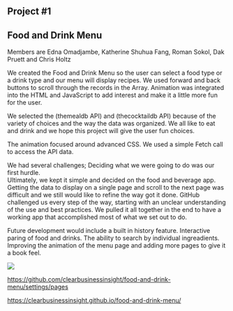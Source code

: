
## Project #1
## Food and Drink Menu

Members are Edna Omadjambe, Katherine Shuhua Fang, Roman Sokol, Dak Pruett and Chris Holtz

We created the Food and Drink Menu so the user can select a food type or a drink type and our menu will display recipes.  We used forward and back buttons to scroll through the records in the Array.  Animation was integrated into the HTML and JavaScript to add interest and make it a little more fun for the user.

We selected the (themealdb API) and (thecocktaildb API) because of the variety of choices and the way the data was organized.
We all like to eat and drink and we hope this project will give the user fun choices.

The animation focused around advanced CSS.
We used a simple Fetch call to access the API data.

We had several challenges;  Deciding what we were going to do was our first hurdle.  
Ultimately, we kept it simple and decided on the food and beverage app.
Getting the data to display on a single page and scroll to the next page was difficult and we still would like to refine the way got it done.
GitHub challenged us every step of the way, starting with an unclear understanding of the use and best practices.
We pulled it all together in the end to have a working app that accomplished most of what we set out to do.

Future development would include a built in history feature.
Interactive paring of food and drinks.
The ability to search by individual ingreadients.
Improving the animation of the menu page and adding more pages to give it a book feel.


![](Food%20&%20Drink%20Menu.gif)


https://github.com/clearbusinessinsight/food-and-drink-menu/settings/pages

https://clearbusinessinsight.github.io/food-and-drink-menu/
